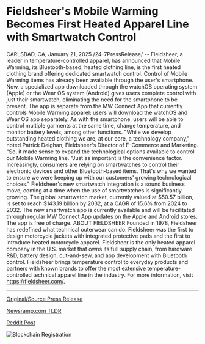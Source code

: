 # Fieldsheer's Mobile Warming Becomes First Heated Apparel Line with Smartwatch Control

CARLSBAD, CA, January 21, 2025 /24-7PressRelease/ -- Fieldsheer, a leader in temperature-controlled apparel, has announced that Mobile Warming, its Bluetooth-based, heated clothing line, is the first heated clothing brand offering dedicated smartwatch control.  Control of Mobile Warming items has already been available through the user's smartphone. Now, a specialized app downloaded through the watchOS operating system (Apple) or the Wear OS system (Android) gives users complete control with just their smartwatch, eliminating the need for the smartphone to be present.   The app is separate from the MW Connect App that currently controls Mobile Warming apparel; users will download the watchOS and Wear OS app separately. As with the smartphone, users will be able to control multiple garments at the same time, change temperature, and monitor battery levels, among other functions.   "While we develop outstanding heated clothing we are, at our core, a technology company," noted Patrick Deighan, Fieldsheer's Director of E-Commerce and Marketing. "So, it made sense to expand the technological options available to control our Mobile Warming line.  "Just as important is the convenience factor. Increasingly, consumers are relying on smartwatches to control their electronic devices and other Bluetooth-based items. That's why we wanted to ensure we were keeping up with our customers' growing technological choices."  Fieldsheer's new smartwatch integration is a sound business move, coming at a time when the use of smartwatches is significantly growing. The global smartwatch market, currently valued at $50.57 billion, is set to reach $143.19 billion by 2032, at a CAGR of 15.6% from 2024 to 2032.   The new smartwatch app is currently available and will be facilitated through regular MW Connect App updates on the Apple and Android stores. The app is free of charge.  ABOUT FIELDSHEER Founded in 1978, Fieldsheer has redefined what technical outerwear can do. Fieldsheer was the first to design motorcycle jackets with integrated protective pads and the first to introduce heated motorcycle apparel. Fieldsheer is the only heated apparel company in the U.S. market that owns its full supply chain, from hardware R&D, battery design, cut-and-sew, and app development with Bluetooth control. Fieldsheer brings temperature control to everyday products and partners with known brands to offer the most extensive temperature-controlled technical apparel line in the industry. For more information, visit https://fieldsheer.com/. 

---

[Original/Source Press Release](https://www.24-7pressrelease.com/press-release/518627/fieldsheers-mobile-warming-becomes-first-heated-apparel-line-with-smartwatch-control)
                    

[Newsramp.com TLDR](https://newsramp.com/curated-news/fieldsheer-launches-smartwatch-control-for-mobile-warming-heated-clothing-line/ada13b1e5b25d1b24525a3430491d5e3) 

 



[Reddit Post](https://www.reddit.com/r/newsramp/comments/1i6dy0c/fieldsheer_launches_smartwatch_control_for_mobile/) 



![Blockchain Registration](https://cdn.newsramp.app/24-7PressRelease/qrcode/251/21/limeCrhw.webp)